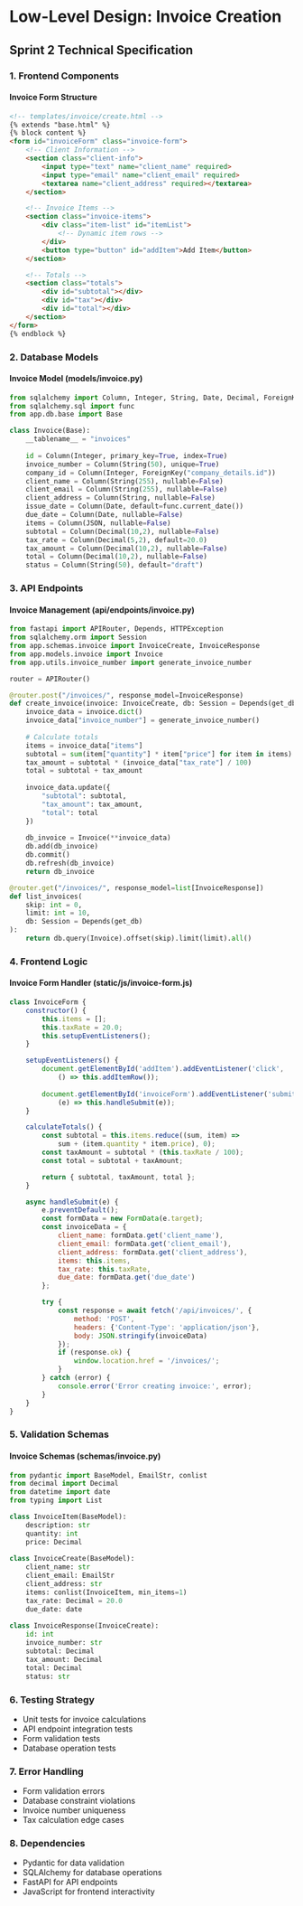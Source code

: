 
# Low-Level Design: Invoice Creation
## Sprint 2 Technical Specification

### 1. Frontend Components
#### Invoice Form Structure
```html
<!-- templates/invoice/create.html -->
{% extends "base.html" %}
{% block content %}
<form id="invoiceForm" class="invoice-form">
    <!-- Client Information -->
    <section class="client-info">
        <input type="text" name="client_name" required>
        <input type="email" name="client_email" required>
        <textarea name="client_address" required></textarea>
    </section>

    <!-- Invoice Items -->
    <section class="invoice-items">
        <div class="item-list" id="itemList">
            <!-- Dynamic item rows -->
        </div>
        <button type="button" id="addItem">Add Item</button>
    </section>

    <!-- Totals -->
    <section class="totals">
        <div id="subtotal"></div>
        <div id="tax"></div>
        <div id="total"></div>
    </section>
</form>
{% endblock %}
```

### 2. Database Models
#### Invoice Model (models/invoice.py)
```python
from sqlalchemy import Column, Integer, String, Date, Decimal, ForeignKey, JSON
from sqlalchemy.sql import func
from app.db.base import Base

class Invoice(Base):
    __tablename__ = "invoices"
    
    id = Column(Integer, primary_key=True, index=True)
    invoice_number = Column(String(50), unique=True)
    company_id = Column(Integer, ForeignKey("company_details.id"))
    client_name = Column(String(255), nullable=False)
    client_email = Column(String(255), nullable=False)
    client_address = Column(String, nullable=False)
    issue_date = Column(Date, default=func.current_date())
    due_date = Column(Date, nullable=False)
    items = Column(JSON, nullable=False)
    subtotal = Column(Decimal(10,2), nullable=False)
    tax_rate = Column(Decimal(5,2), default=20.0)
    tax_amount = Column(Decimal(10,2), nullable=False)
    total = Column(Decimal(10,2), nullable=False)
    status = Column(String(50), default="draft")
```

### 3. API Endpoints
#### Invoice Management (api/endpoints/invoice.py)
```python
from fastapi import APIRouter, Depends, HTTPException
from sqlalchemy.orm import Session
from app.schemas.invoice import InvoiceCreate, InvoiceResponse
from app.models.invoice import Invoice
from app.utils.invoice_number import generate_invoice_number

router = APIRouter()

@router.post("/invoices/", response_model=InvoiceResponse)
def create_invoice(invoice: InvoiceCreate, db: Session = Depends(get_db)):
    invoice_data = invoice.dict()
    invoice_data["invoice_number"] = generate_invoice_number()
    
    # Calculate totals
    items = invoice_data["items"]
    subtotal = sum(item["quantity"] * item["price"] for item in items)
    tax_amount = subtotal * (invoice_data["tax_rate"] / 100)
    total = subtotal + tax_amount
    
    invoice_data.update({
        "subtotal": subtotal,
        "tax_amount": tax_amount,
        "total": total
    })
    
    db_invoice = Invoice(**invoice_data)
    db.add(db_invoice)
    db.commit()
    db.refresh(db_invoice)
    return db_invoice

@router.get("/invoices/", response_model=list[InvoiceResponse])
def list_invoices(
    skip: int = 0,
    limit: int = 10,
    db: Session = Depends(get_db)
):
    return db.query(Invoice).offset(skip).limit(limit).all()
```

### 4. Frontend Logic
#### Invoice Form Handler (static/js/invoice-form.js)
```javascript
class InvoiceForm {
    constructor() {
        this.items = [];
        this.taxRate = 20.0;
        this.setupEventListeners();
    }

    setupEventListeners() {
        document.getElementById('addItem').addEventListener('click', 
            () => this.addItemRow());
        
        document.getElementById('invoiceForm').addEventListener('submit',
            (e) => this.handleSubmit(e));
    }

    calculateTotals() {
        const subtotal = this.items.reduce((sum, item) => 
            sum + (item.quantity * item.price), 0);
        const taxAmount = subtotal * (this.taxRate / 100);
        const total = subtotal + taxAmount;

        return { subtotal, taxAmount, total };
    }

    async handleSubmit(e) {
        e.preventDefault();
        const formData = new FormData(e.target);
        const invoiceData = {
            client_name: formData.get('client_name'),
            client_email: formData.get('client_email'),
            client_address: formData.get('client_address'),
            items: this.items,
            tax_rate: this.taxRate,
            due_date: formData.get('due_date')
        };

        try {
            const response = await fetch('/api/invoices/', {
                method: 'POST',
                headers: {'Content-Type': 'application/json'},
                body: JSON.stringify(invoiceData)
            });
            if (response.ok) {
                window.location.href = '/invoices/';
            }
        } catch (error) {
            console.error('Error creating invoice:', error);
        }
    }
}
```

### 5. Validation Schemas
#### Invoice Schemas (schemas/invoice.py)
```python
from pydantic import BaseModel, EmailStr, conlist
from decimal import Decimal
from datetime import date
from typing import List

class InvoiceItem(BaseModel):
    description: str
    quantity: int
    price: Decimal
    
class InvoiceCreate(BaseModel):
    client_name: str
    client_email: EmailStr
    client_address: str
    items: conlist(InvoiceItem, min_items=1)
    tax_rate: Decimal = 20.0
    due_date: date
    
class InvoiceResponse(InvoiceCreate):
    id: int
    invoice_number: str
    subtotal: Decimal
    tax_amount: Decimal
    total: Decimal
    status: str
```

### 6. Testing Strategy
- Unit tests for invoice calculations
- API endpoint integration tests
- Form validation tests
- Database operation tests

### 7. Error Handling
- Form validation errors
- Database constraint violations
- Invoice number uniqueness
- Tax calculation edge cases

### 8. Dependencies
- Pydantic for data validation
- SQLAlchemy for database operations
- FastAPI for API endpoints
- JavaScript for frontend interactivity

